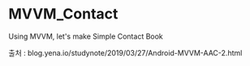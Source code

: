 # MVVM_Contact
Using MVVM, let's make Simple Contact Book

출처 : blog.yena.io/studynote/2019/03/27/Android-MVVM-AAC-2.html﻿
